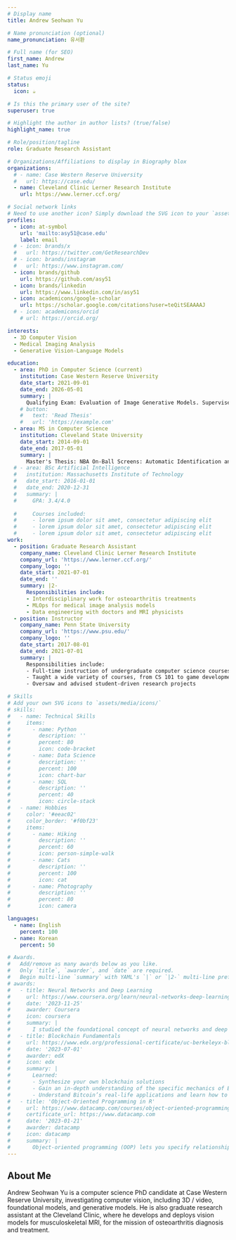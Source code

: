 ```yaml
---
# Display name
title: Andrew Seohwan Yu

# Name pronunciation (optional)
name_pronunciation: 유서환

# Full name (for SEO)
first_name: Andrew
last_name: Yu

# Status emoji
status:
  icon: ☕️

# Is this the primary user of the site?
superuser: true

# Highlight the author in author lists? (true/false)
highlight_name: true

# Role/position/tagline
role: Graduate Research Assistant

# Organizations/Affiliations to display in Biography blox
organizations:
  # - name: Case Western Reserve University
  #   url: https://case.edu/
  - name: Cleveland Clinic Lerner Research Institute
    url: https://www.lerner.ccf.org/

# Social network links
# Need to use another icon? Simply download the SVG icon to your `assets/media/icons/` folder.
profiles:
  - icon: at-symbol
    url: 'mailto:asy51@case.edu'
    label: email
  # - icon: brands/x
  #   url: https://twitter.com/GetResearchDev
  # - icon: brands/instagram
  #   url: https://www.instagram.com/
  - icon: brands/github
    url: https://github.com/asy51
  - icon: brands/linkedin
    url: https://www.linkedin.com/in/asy51
  - icon: academicons/google-scholar
    url: https://scholar.google.com/citations?user=teQitSEAAAAJ
  # - icon: academicons/orcid
    # url: https://orcid.org/

interests:
  - 3D Computer Vision
  - Medical Imaging Analysis
  - Generative Vision-Language Models

education:
  - area: PhD in Computer Science (current)
    institution: Case Western Reserve University
    date_start: 2021-09-01
    date_end: 2026-05-01
    summary: |
      Qualifying Exam: Evaluation of Image Generative Models. Supervised by [Dr. Vipin Chaudhary](https://case.edu/engineering/about/faculty-and-staff-directory/vipin-chaudhary)
    # button:
    #   text: 'Read Thesis'
    #   url: 'https://example.com'
  - area: MS in Computer Science
    institution: Cleveland State University
    date_start: 2014-09-01
    date_end: 2017-05-01
    summary: |
      Master's Thesis: NBA On-Ball Screens: Automatic Identification and Analysis of Basketball Plays. Supervised by [Dr. Sunnie Sun Chung](https://eecs.csuohio.edu/~sschung/)
  # - area: BSc Artificial Intelligence
  #   institution: Massachusetts Institute of Technology
  #   date_start: 2016-01-01
  #   date_end: 2020-12-31
  #   summary: |
  #     GPA: 3.4/4.0
      
  #     Courses included:
  #     - lorem ipsum dolor sit amet, consectetur adipiscing elit
  #     - lorem ipsum dolor sit amet, consectetur adipiscing elit
  #     - lorem ipsum dolor sit amet, consectetur adipiscing elit
work:
  - position: Graduate Research Assistant
    company_name: Cleveland Clinic Lerner Research Institute
    company_url: 'https://www.lerner.ccf.org/'
    company_logo: ''
    date_start: 2021-07-01
    date_end: ''
    summary: |2-
      Responsibilities include:
      - Interdisciplinary work for osteoarthritis treatments
      - MLOps for medical image analysis models
      - Data engineering with doctors and MRI physicists
  - position: Instructor
    company_name: Penn State University
    company_url: 'https://www.psu.edu/'
    company_logo: ''
    date_start: 2017-08-01
    date_end: 2021-07-01
    summary: |
      Responsibilities include:
      - Full-time instruction of undergraduate computer science courses
      - Taught a wide variety of courses, from CS 101 to game development
      - Oversaw and advised student-driven research projects

# Skills
# Add your own SVG icons to `assets/media/icons/`
# skills:
#   - name: Technical Skills
#     items:
#       - name: Python
#         description: ''
#         percent: 80
#         icon: code-bracket
#       - name: Data Science
#         description: ''
#         percent: 100
#         icon: chart-bar
#       - name: SQL
#         description: ''
#         percent: 40
#         icon: circle-stack
#   - name: Hobbies
#     color: '#eeac02'
#     color_border: '#f0bf23'
#     items:
#       - name: Hiking
#         description: ''
#         percent: 60
#         icon: person-simple-walk
#       - name: Cats
#         description: ''
#         percent: 100
#         icon: cat
#       - name: Photography
#         description: ''
#         percent: 80
#         icon: camera

languages:
  - name: English
    percent: 100
  - name: Korean
    percent: 50

# Awards.
#   Add/remove as many awards below as you like.
#   Only `title`, `awarder`, and `date` are required.
#   Begin multi-line `summary` with YAML's `|` or `|2-` multi-line prefix and indent 2 spaces below.
# awards:
#   - title: Neural Networks and Deep Learning
#     url: https://www.coursera.org/learn/neural-networks-deep-learning
#     date: '2023-11-25'
#     awarder: Coursera
#     icon: coursera
#     summary: |
#       I studied the foundational concept of neural networks and deep learning. By the end, I was familiar with the significant technological trends driving the rise of deep learning; build, train, and apply fully connected deep neural networks; implement efficient (vectorized) neural networks; identify key parameters in a neural network’s architecture; and apply deep learning to your own applications.
#   - title: Blockchain Fundamentals
#     url: https://www.edx.org/professional-certificate/uc-berkeleyx-blockchain-fundamentals
#     date: '2023-07-01'
#     awarder: edX
#     icon: edx
#     summary: |
#       Learned:
#       - Synthesize your own blockchain solutions
#       - Gain an in-depth understanding of the specific mechanics of Bitcoin
#       - Understand Bitcoin’s real-life applications and learn how to attack and destroy Bitcoin, Ethereum, smart contracts and Dapps, and alternatives to Bitcoin’s Proof-of-Work consensus algorithm
#   - title: 'Object-Oriented Programming in R'
#     url: https://www.datacamp.com/courses/object-oriented-programming-with-s3-and-r6-in-r
#     certificate_url: https://www.datacamp.com
#     date: '2023-01-21'
#     awarder: datacamp
#     icon: datacamp
#     summary: |
#       Object-oriented programming (OOP) lets you specify relationships between functions and the objects that they can act on, helping you manage complexity in your code. This is an intermediate level course, providing an introduction to OOP, using the S3 and R6 systems. S3 is a great day-to-day R programming tool that simplifies some of the functions that you write. R6 is especially useful for industry-specific analyses, working with web APIs, and building GUIs.
---
```


## About Me

Andrew Seohwan Yu is a computer science PhD candidate at Case Western Reserve University, investigating computer vision, including 3D / video, foundational models, and generative models. He is also graduate research assistant at the Cleveland Clinic, where he develops and deploys vision models for musculoskeletal MRI, for the mission of osteoarthritis diagnosis and treatment.